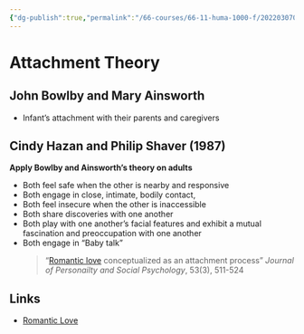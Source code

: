 ```yaml
---
{"dg-publish":true,"permalink":"/66-courses/66-11-huma-1000-f/20220307092409-attachment-theory/","dgHomeLink":true,"dgPassFrontmatter":false}
---
```



# Attachment Theory

## John Bowlby and Mary Ainsworth

- Infant’s attachment with their parents and caregivers

## Cindy Hazan and Philip Shaver (1987)

**Apply Bowlby and Ainsworth’s theory on adults**

- Both feel safe when the other is nearby and responsive
- Both engage in close, intimate, bodily contact,
- Both feel insecure when the other is inaccessible
- Both share discoveries with one another
- Both play with one another’s facial features and exhibit a mutual fascination and preoccupation with one another
- Both engage in “Baby talk”
  > “[Romantic love](20220307090259%20Romantic%20Love) conceptualized as an attachment process” _Journal of Personailty and Social Psychology_, 53(3), 511-524

## Links

- [Romantic Love](20220307090259%20Romantic%20Love.md)
